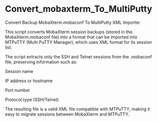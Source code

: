 # Convert_mobaxterm_To_MultiPutty
Convert Backup MobaXterm.mobaconf  To MultiPutty XML Importer

This script converts MobaXterm session backups (stored in the MobaXterm.mobaconf file) into a format that can be imported into MTPuTTY (Multi PuTTY Manager), which uses XML format for its session list.

The script extracts only the SSH and Telnet sessions from the .mobaconf file, preserving information such as:

Session name

IP address or hostname

Port number

Protocol type (SSH/Telnet)

The resulting file is a valid XML file compatible with MTPuTTY, making it easy to migrate sessions between MobaXterm and MTPuTTY.
